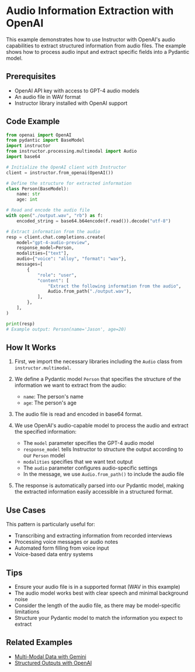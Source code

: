 # Audio Information Extraction with OpenAI

This example demonstrates how to use Instructor with OpenAI's audio capabilities to extract structured information from audio files. The example shows how to process audio input and extract specific fields into a Pydantic model.

## Prerequisites

- OpenAI API key with access to GPT-4 audio models
- An audio file in WAV format
- Instructor library installed with OpenAI support

## Code Example

```python
from openai import OpenAI
from pydantic import BaseModel
import instructor
from instructor.processing.multimodal import Audio
import base64

# Initialize the OpenAI client with Instructor
client = instructor.from_openai(OpenAI())

# Define the structure for extracted information
class Person(BaseModel):
    name: str
    age: int

# Read and encode the audio file
with open("./output.wav", "rb") as f:
    encoded_string = base64.b64encode(f.read()).decode("utf-8")

# Extract information from the audio
resp = client.chat.completions.create(
    model="gpt-4-audio-preview",
    response_model=Person,
    modalities=["text"],
    audio={"voice": "alloy", "format": "wav"},
    messages=[
        {
            "role": "user",
            "content": [
                "Extract the following information from the audio",
                Audio.from_path("./output.wav"),
            ],
        },
    ],
)

print(resp)
# Example output: Person(name='Jason', age=20)
```

## How It Works

1. First, we import the necessary libraries including the `Audio` class from `instructor.multimodal`.

2. We define a Pydantic model `Person` that specifies the structure of the information we want to extract from the audio:
   - `name`: The person's name
   - `age`: The person's age

3. The audio file is read and encoded in base64 format.

4. We use OpenAI's audio-capable model to process the audio and extract the specified information:
   - The `model` parameter specifies the GPT-4 audio model
   - `response_model` tells Instructor to structure the output according to our `Person` model
   - `modalities` specifies that we want text output
   - The `audio` parameter configures audio-specific settings
   - In the message, we use `Audio.from_path()` to include the audio file

5. The response is automatically parsed into our Pydantic model, making the extracted information easily accessible in a structured format.

## Use Cases

This pattern is particularly useful for:

- Transcribing and extracting information from recorded interviews
- Processing voice messages or audio notes
- Automated form filling from voice input
- Voice-based data entry systems

## Tips

- Ensure your audio file is in a supported format (WAV in this example)
- The audio model works best with clear speech and minimal background noise
- Consider the length of the audio file, as there may be model-specific limitations
- Structure your Pydantic model to match the information you expect to extract

## Related Examples

- [Multi-Modal Data with Gemini](multi_modal_gemini.md)
- [Structured Outputs with OpenAI](../integrations/openai.md)
